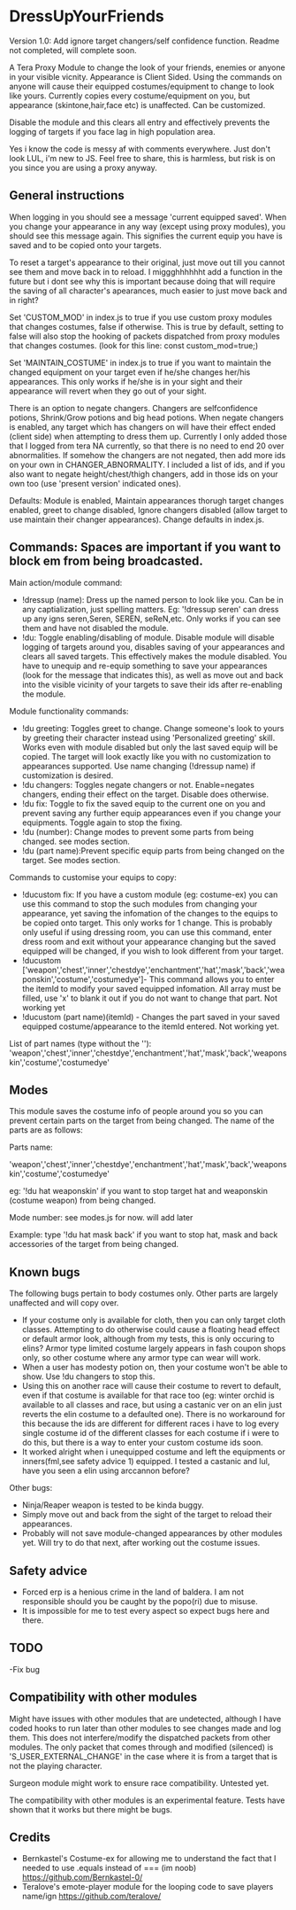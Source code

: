 # DressUpYourFriends
Version 1.0: Add ignore target changers/self confidence function. Readme not completed, will complete soon.

A Tera Proxy Module to change the look of your friends, enemies or anyone in your visible vicnity. Appearance is Client Sided. Using the commands on anyone will cause their equipped costumes/equipment to change to look like yours. Currently copies every costume/equipment on you, but appearance (skintone,hair,face etc) is unaffected. Can be customized.

Disable the module and this clears all entry and effectively prevents the logging of targets if you face lag in high population area.

Yes i know the code is messy af with comments everywhere. Just don't look LUL, i'm new to JS. Feel free to share, this is harmless, but risk is on you since you are using a proxy anyway.

## General instructions
When logging in you should see a message 'current equipped saved'. When you change your appearance in any way (except using proxy modules), you should see this message again. This signifies the current equip you have is saved and to be copied onto your targets.

To reset a target's appearance to their original, just move out till you cannot see them and move back in to reload. I miggghhhhhht add a function in the future but i dont see why this is important because doing that will require the saving of all character's apearances, much easier to just move back and in right?

Set 'CUSTOM_MOD' in index.js to true if you use custom proxy modules that changes costumes, false if otherwise. This is true by default, setting to false will also stop the hooking of packets dispatched from proxy modules that changes costumes. (look for this line: const custom_mod=true;) 

Set 'MAINTAIN_COSTUME' in index.js to true if you want to maintain the changed equipment on your target even if he/she changes her/his appearances. This only works if he/she is in your sight and their appearance will revert when they go out of your sight.

There is an option to negate changers. Changers are selfconfidence potions, Shrink/Grow potions and big head potions. When negate changers is enabled, any target which has changers on will have their effect ended (client side) when attempting to dress them up. Currently I only added those that I logged from tera NA currently, so that there is no need to end 20 over abnormalities. If somehow the changers are not negated, then add more ids on your own in CHANGER_ABNORMALITY. I included a list of ids, and if you also want to negate height/chest/thigh changers, add in those ids on your own too (use 'present version' indicated ones).

Defaults: Module is enabled, Maintain appearances thorugh target changes enabled, greet to change disabled, Ignore changers disabled (allow target to use maintain their changer appearances). Change defaults in index.js.

## Commands: Spaces are important if you want to block em from being broadcasted.
Main action/module command:
- !dressup (name): Dress up the named person to look like you. Can be in any captialization, just spelling matters. Eg: '!dressup seren' can dress up any igns seren,Seren, SEREN, seReN,etc. Only works if you can see them and have not disabled the module.
- !du: Toggle enabling/disabling of module. Disable module will disable logging of targets around you, disables saving of your appearances and clears all saved targets. This effectively makes the module disabled. You have to unequip and re-equip something to save your appearances (look for the message that indicates this), as well as move out and back into the visible vicinity of your targets to save their ids after re-enabling the module.

Module functionality commands:
- !du greeting: Toggles greet to change. Change someone's look to yours by greeting their character instead using 'Personalized greeting' skill. Works even with module disabled but only the last saved equip will be copied. The target will look exactly like you with no customization to appearances supported. Use name changing (!dressup name) if customization is desired.
- !du changers: Toggles negate changers or not. Enable=negates changers, ending their effect on the target. Disable does otherwise.
- !du fix: Toggle to fix the saved equip to the current one on you and prevent saving any further equip appearances even if you change your equipments. Toggle again to stop the fixing.
- !du (number): Change modes to prevent some parts from being changed. see modes section.
- !du (part name):Prevent specific equip parts from being changed on the target. See modes section.

Commands to customise your equips to copy:
- !ducustom fix: If you have a custom module (eg: costume-ex) you can use this command to stop the such modules from changing your appearance, yet saving the infomation of the changes to the equips to be copied onto target. This only works for 1 change. This is probably only useful if using dressing room, you can use this command, enter dress room and exit without your appearance changing but the saved equipped will be changed, if you wish to look different from your target.
- !ducustom ['weapon','chest','inner','chestdye','enchantment','hat','mask','back','weaponskin','costume','costumedye']- This command allows you to enter the itemId to modify your saved equipped infomation. All array must be filled, use 'x' to blank it out if you do not want to change that part. Not working yet
- !ducustom (part name)(itemId) - Changes the part saved in your saved equipped costume/appearance to the itemId entered. Not working yet.

List of part names (type without the ''): 'weapon','chest','inner','chestdye','enchantment','hat','mask','back','weaponskin','costume','costumedye'

## Modes
This module saves the costume info of people around you so you can prevent certain parts on the target from being changed. The name of the parts are as follows:

Parts name: 

'weapon','chest','inner','chestdye','enchantment','hat','mask','back','weaponskin','costume','costumedye'

eg: '!du hat weaponskin' if you want to stop target hat and weaponskin (costume weapon) from being changed.

Mode number:
see modes.js for now. will add later

Example: type '!du hat mask back' if you want to stop hat, mask and back accessories of the target from being changed.
## Known bugs
The following bugs pertain to body costumes only. Other parts are largely unaffected and will copy over.
- If your costume only is available for cloth, then you can only target cloth classes. Attempting to do otherwise could cause a floating head effect or default armor look, although from my tests, this is only occuring to elins?  Armor type limited costume largely appears in fash coupon shops only, so other costume where any armor type can wear will work.
- When a user has modesty potion on, then your costume won't be able to show. Use !du changers to stop this.
- Using this on another race will cause their costume to revert to default, even if that costume is available for that race too (eg: winter orchid is available to all classes and race, but using a castanic ver on an elin just reverts the elin costume to a defaulted one). There is no workaround for this because the ids are different for different races i have to log every single costume id of the different classes for each costume if i were to do this, but there is a way to enter your custom costume ids soon.
- It worked alright when i unequipped costume and left the equipments or inners(fml,see safety advice 1) equipped.  I tested a castanic and lul, have you seen a elin using arccannon before?

Other bugs:
- Ninja/Reaper weapon is tested to be kinda buggy. 
- Simply move out and back from the sight of the target to reload their appearances.
- Probably will not save module-changed appearances by other modules yet. Will try to do that next, after working out the costume issues.

## Safety advice
- Forced erp is a henious crime in the land of baldera. I am not responsible should you be caught by the popo(ri) due to misuse.
- It is impossible for me to test every aspect so expect bugs here and there.

## TODO
-Fix bug

## Compatibility with other modules
Might have issues with other modules that are undetected, although I have coded hooks to run later than other modules to see changes made and log them. This does not interfere/modify the dispatched packets from other modules. The only packet that comes through and modified (silenced) is 'S_USER_EXTERNAL_CHANGE' in the case where it is from a target that is not the playing character.

Surgeon module might work to ensure race compatibility. Untested yet.

The compatibility with other modules is an experimental feature. Tests have shown that it works but there might be bugs.
## Credits 
- Bernkastel's Costume-ex for allowing me to understand the fact that I needed to use .equals instead of === (im noob)
https://github.com/Bernkastel-0/
- Teralove's emote-player module for the looping code to save players name/ign 
https://github.com/teralove/
